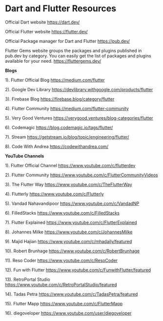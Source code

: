 # Dart and Flutter Resources

Official Dart website
https://dart.dev/

Official Flutter website
https://flutter.dev/

Official Package manager for Dart and Flutter
https://pub.dev/

Flutter Gems website groups the packages and plugins published in pub.dev by category. You can easily get the list of packages and plugins available for your need. 
https://fluttergems.dev/

**Blogs**

1). Flutter Official Blog
https://medium.com/flutter

2). Google Dev Library
https://devlibrary.withgoogle.com/products/flutter

3). Firebase Blog
https://firebase.blog/category/flutter

4). Flutter Community
https://medium.com/flutter-community

5). Very Good Ventures
https://verygood.ventures/blog-categories/flutter

6). Codemagic
https://blog.codemagic.io/tags/flutter/

7). Stream
https://getstream.io/blog/topic/engineering/flutter/

8). Code With Andrea
https://codewithandrea.com/

**YouTube Channels**

1). Flutter Official Channel
https://www.youtube.com/c/flutterdev

2). Flutter Community
https://www.youtube.com/c/FlutterCommunityVideos

3). The Flutter Way
https://www.youtube.com/c/TheFlutterWay

4). Flutterly
https://www.youtube.com/c/Flutterly

5). Vandad Nahavandipoor
https://www.youtube.com/c/VandadNP

6). FilledStacks
https://www.youtube.com/c/FilledStacks

7). Flutter Explained
https://www.youtube.com/c/FlutterExplained

8). Johannes Milke
https://www.youtube.com/c/JohannesMilke

9). Majid Hajian
https://www.youtube.com/c/mhadaily/featured

10). Robert Brunhage
https://www.youtube.com/c/RobertBrunhage

11). Reso Coder
https://www.youtube.com/c/ResoCoder

12). Fun with Flutter
https://www.youtube.com/c/FunwithFlutter/featured

13). RetroPortal Studio
https://www.youtube.com/c/RetroPortalStudio/featured

14). Tadas Petra
https://www.youtube.com/c/TadasPetra/featured

15). Flutter Mapp
https://www.youtube.com/c/FlutterMapp

16). diegoveloper
https://www.youtube.com/user/diegoveloper
